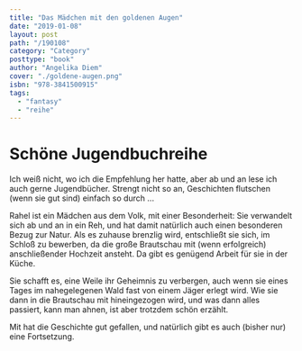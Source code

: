 ```yaml
---
title: "Das Mädchen mit den goldenen Augen"
date: "2019-01-08"
layout: post
path: "/190108"
category: "Category"
posttype: "book"
author: "Angelika Diem"
cover: "./goldene-augen.png"
isbn: "978-3841500915"
tags:
  - "fantasy"
  - "reihe"
---
```


# Schöne Jugendbuchreihe

Ich weiß nicht, wo ich die Empfehlung her hatte, aber ab und an lese ich auch gerne Jugendbücher. Strengt nicht so an, Geschichten flutschen (wenn sie gut sind) einfach so durch ...

Rahel ist ein Mädchen aus dem Volk, mit einer Besonderheit: Sie verwandelt sich ab und an in ein Reh, und hat damit natürlich auch einen besonderen Bezug zur Natur. Als es zuhause brenzlig wird, entschließt sie sich, im Schloß zu bewerben, da die große Brautschau mit (wenn erfolgreich) anschließender Hochzeit ansteht. Da gibt es genügend Arbeit für sie in der Küche.

Sie schafft es, eine Weile ihr Geheimnis zu verbergen, auch wenn sie eines Tages im nahegelegenen Wald fast von einem Jäger erlegt wird. Wie sie dann in die Brautschau mit hineingezogen wird, und was dann alles passiert, kann man ahnen, ist aber trotzdem schön erzählt.

Mit hat die Geschichte gut gefallen, und natürlich gibt  es auch (bisher nur) eine Fortsetzung.